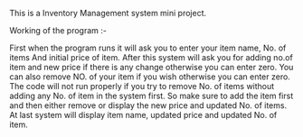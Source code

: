 
This is a Inventory Management system mini project.

Working of the program :-

First when the program runs it will ask you to enter your item name, No. of items And initial price of item.
After this system will ask you for adding no.of item and new price if there is any change otherwise you can enter zero. You can also remove NO. of your item if you wish otherwise you can enter zero.
The code will not run properly if you try to remove No. of items without adding any No. of item in the system first.
So make sure to add the item first and then either remove or display the new price and updated No. of  items.
At last system will display item name, updated price and updated No. of item.
